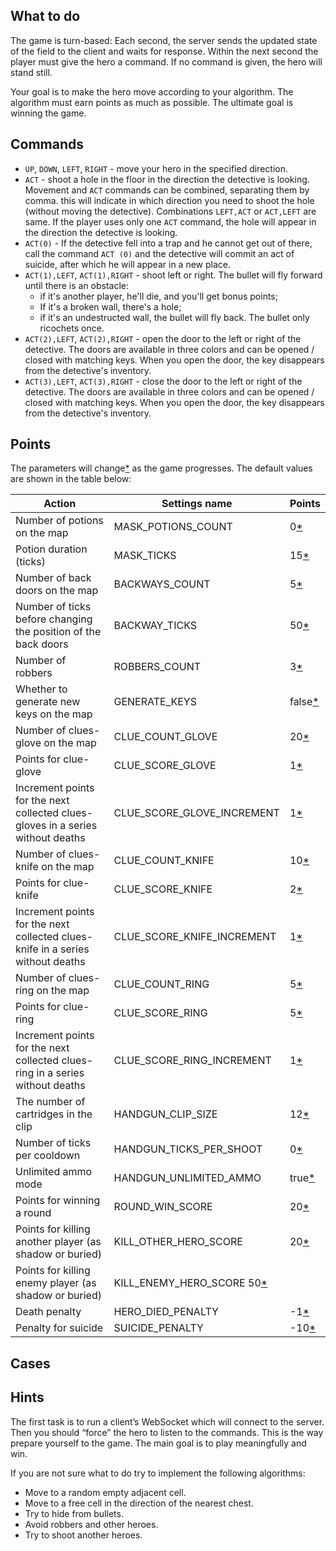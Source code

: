 ## What to do

The game is turn-based: Each second, the server sends the updated state
of the field to the client and waits for response. Within the next
second the player must give the hero a command. If no command is
given, the hero will stand still.

Your goal is to make the hero move according to your algorithm. The
algorithm must earn points as much as possible. The ultimate goal is
winning the game.

## Commands

* `UP`, `DOWN`, `LEFT`, `RIGHT` - move your hero in the specified 
  direction.
* `ACT` - shoot a hole in the floor in the direction the detective 
  is looking. Movement and `ACT` commands can be combined, separating 
  them by comma. this will indicate in which direction you need to 
  shoot the hole (without moving the detective). Combinations `LEFT,ACT` 
  or `ACT,LEFT` are same. If the player uses only one `ACT` command, 
  the hole will appear in the direction the detective is looking.
* `ACT(0)` - If the detective fell into a trap and he cannot get 
  out of there, call the command `ACT (0)` and the detective will 
  commit an act of suicide, after which he will appear in a new place.
* `ACT(1),LEFT`, `ACT(1),RIGHT` - shoot left or right.
  The bullet will fly forward until there is an obstacle:
  - if it's another player, he'll die, and you'll get bonus points;
  - If it's a broken wall, there's a hole;
  - if it's an undestructed wall, the bullet will fly back. 
  The bullet only ricochets once.
* `ACT(2),LEFT`, `ACT(2),RIGHT` - open the door to the left or right 
  of the detective. The doors are available in three colors and can 
  be opened / closed with matching keys. When you open the door, 
  the key disappears from the detective's inventory.
* `ACT(3),LEFT`, `ACT(3),RIGHT` - close the door to the left or 
  right of the detective. The doors are available in three colors and can
  be opened / closed with matching keys. When you open the door,
  the key disappears from the detective's inventory.

## Points

The parameters will change[*](#ask.md#ask) as the game progresses. 
The default values are shown in the table below:

| Action | Settings name | Points |
|--------|--------|--------|
| Number of potions on the map | MASK_POTIONS_COUNT | 0[*](#ask) |
| Potion duration (ticks) | MASK_TICKS | 15[*](#ask) |
| Number of back doors on the map | BACKWAYS_COUNT | 5[*](#ask) |
| Number of ticks before changing the position of the back doors | BACKWAY_TICKS | 50[*](#ask) |
| Number of robbers | ROBBERS_COUNT | 3[*](#ask) |
| Whether to generate new keys on the map | GENERATE_KEYS | false[*](#ask) |
| Number of clues-glove on the map | CLUE_COUNT_GLOVE | 20[*](#ask) |
| Points for clue-glove | CLUE_SCORE_GLOVE | 1[*](#ask) |
| Increment points for the next collected clues-gloves in a series without deaths | CLUE_SCORE_GLOVE_INCREMENT | 1[*](#ask) |
| Number of clues-knife on the map | CLUE_COUNT_KNIFE | 10[*](#ask) |
| Points for clue-knife | CLUE_SCORE_KNIFE | 2[*](#ask) |
| Increment points for the next collected clues-knife in a series without deaths | CLUE_SCORE_KNIFE_INCREMENT | 1[*](#ask) |
| Number of clues-ring on the map | CLUE_COUNT_RING | 5[*](#ask) |
| Points for clue-ring | CLUE_SCORE_RING | 5[*](#ask) |
| Increment points for the next collected clues-ring in a series without deaths | CLUE_SCORE_RING_INCREMENT | 1[*](#ask) |
| The number of cartridges in the clip | HANDGUN_CLIP_SIZE | 12[*](#ask) |
| Number of ticks per cooldown | HANDGUN_TICKS_PER_SHOOT | 0[*](#ask) |
| Unlimited ammo mode  | HANDGUN_UNLIMITED_AMMO | true[*](#ask) |
| Points for winning a round | ROUND_WIN_SCORE | 20[*](#ask) |
| Points for killing another player (as shadow or buried) | KILL_OTHER_HERO_SCORE | 20[*](#ask) |
| Points for killing enemy player (as shadow or buried) | KILL_ENEMY_HERO_SCORE 50[*](#ask) |
| Death penalty | HERO_DIED_PENALTY | -1[*](#ask) |
| Penalty for suicide | SUICIDE_PENALTY | -10[*](#ask) |

## Cases

## Hints

The first task is to run a client’s WebSocket which will connect to
the server. Then you should “force” the hero to listen to the commands.
This is the way prepare yourself to the game. The main goal is to
play meaningfully and win.

If you are not sure what to do try to implement the following algorithms:

* Move to a random empty adjacent cell.
* Move to a free cell in the direction of the nearest chest.
* Try to hide from bullets.
* Avoid robbers and other heroes.
* Try to shoot another heroes.
